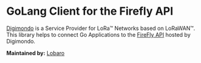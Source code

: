 # GoLang Client for the Firefly API

[Digimondo](https://www.digimondo.de) is a Service Provider for LoRa™ Networks based on LoRaWAN™.  
This library helps to connect Go Applications to the [FireFly API](https://apidocs.fireflyiot.com) hosted by Digimondo.

**Maintained by:** [Lobaro](http://www.lobaro.de)